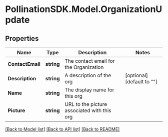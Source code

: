 
# PollinationSDK.Model.OrganizationUpdate

## Properties

Name | Type | Description | Notes
------------ | ------------- | ------------- | -------------
**ContactEmail** | **string** | The contact email for the Organization | 
**Description** | **string** | A description of the org | [optional] [default to ""]
**Name** | **string** | The display name for this org | 
**Picture** | **string** | URL to the picture associated with this org | 

[[Back to Model list]](../README.md#documentation-for-models)
[[Back to API list]](../README.md#documentation-for-api-endpoints)
[[Back to README]](../README.md)

